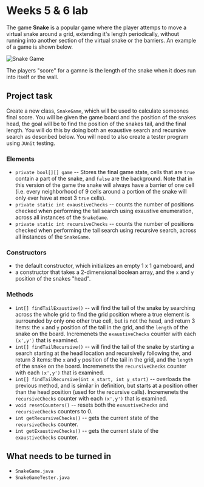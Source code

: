 # Weeks 5 & 6 lab

The game **Snake** is a popular game where the player attemps to move a virtual snake around a grid,
extending it's length periodically, 
without running into another section of the virtual snake or the barriers. 
An example of a game is shown below. 

![Snake Game](https://miro.medium.com/max/1600/1*dQzFEaAHwxouaImAuUd3EQ.gif)

The players "score" for a gamne is the length of the snake when it does run into itself or the wall. 

## Project task

Create a new class, `SnakeGame`, which will be used to calculate someones final score. 
You will be given the game board and the position of the snakes head, the goal will be to find the position of the snakes tail, 
and the final length. 
You will do this by doing both an exaustive search and recursive search as described below. 
You will need to also create a tester program using `JUnit` testing. 

### Elements 
*  `private bool[][] game` -- Stores the final game state, cells that are `true` contain a part of the snake, and `false` are the background. Note that in this version of the game the snake will always have a barrier of one cell (i.e. every neighborhood of 9 cells around a portion of the snake will only ever have at most 3 `true` cells).
* `private static int exaustiveChecks` -- counts the number of positions checked when performing the tail search using exaustive enumeration, across all instances of the `SnakeGame`. 
* `private static int recursiveChecks` -- counts the number of positions checked when performing the tail search using recursive search, across all instances of the `SnakeGame`.

### Constructors
* the default constructor, which initializes an empty 1 x 1 gameboard, and 
* a constructor that takes a 2-dimensional boolean array, and the `x` and `y` position of the snakes "head".

### Methods
* `int[] findTailExaustive()` -- will find the tail of the snake by searching across the whole grid to find the grid position where a true element is surrounded by only one other true cell, but is not the head, and return 3 items: the `x` and `y` position of the tail in the grid, and the `length` of the snake on the board. Incremenets the `exaustiveChecks` counter with each `(x',y')` that is examined.
* `int[] findTailRecursive()` -- will find the tail of the snake by starting a search starting at the head location and recursivelly following the, and return 3 items: the `x` and `y` position of the tail in the grid, and the `length` of the snake on the board. Incremenets the `recursiveChecks` counter with each `(x',y')` that is examined.
* `int[] findTailRecursive(int x_start, int y_start)` -- overloads the previous method, and is similar in definition, but starts at a position other than the head position (used for the recursive calls). Incremenets the `recursiveChecks` counter with each `(x',y')` that is examined.
* `void resetCounters()` -- resets both the `exaustiveChecks` and `recursiveChecks` counters to 0. 
* `int getRecursiveChecks()` -- gets the current state of the `recursiveChecks` counter. 
* `int getExaustiveChecks()` -- gets the current state of the `exaustiveChecks` counter. 

## What needs to be turned in
* `SnakeGame.java`
* `SnakeGameTester.java`